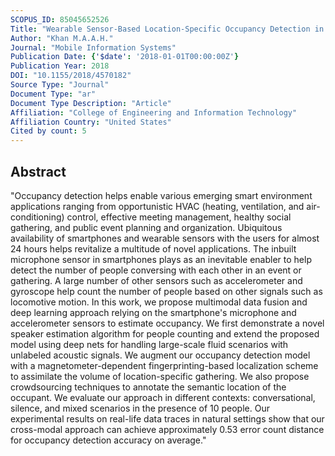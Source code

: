 ```yaml
---
SCOPUS_ID: 85045652526
Title: "Wearable Sensor-Based Location-Specific Occupancy Detection in Smart Environments"
Author: "Khan M.A.A.H."
Journal: "Mobile Information Systems"
Publication Date: {'$date': '2018-01-01T00:00:00Z'}
Publication Year: 2018
DOI: "10.1155/2018/4570182"
Source Type: "Journal"
Document Type: "ar"
Document Type Description: "Article"
Affiliation: "College of Engineering and Information Technology"
Affiliation Country: "United States"
Cited by count: 5
---
```


## Abstract
"Occupancy detection helps enable various emerging smart environment applications ranging from opportunistic HVAC (heating, ventilation, and air-conditioning) control, effective meeting management, healthy social gathering, and public event planning and organization. Ubiquitous availability of smartphones and wearable sensors with the users for almost 24 hours helps revitalize a multitude of novel applications. The inbuilt microphone sensor in smartphones plays as an inevitable enabler to help detect the number of people conversing with each other in an event or gathering. A large number of other sensors such as accelerometer and gyroscope help count the number of people based on other signals such as locomotive motion. In this work, we propose multimodal data fusion and deep learning approach relying on the smartphone's microphone and accelerometer sensors to estimate occupancy. We first demonstrate a novel speaker estimation algorithm for people counting and extend the proposed model using deep nets for handling large-scale fluid scenarios with unlabeled acoustic signals. We augment our occupancy detection model with a magnetometer-dependent fingerprinting-based localization scheme to assimilate the volume of location-specific gathering. We also propose crowdsourcing techniques to annotate the semantic location of the occupant. We evaluate our approach in different contexts: conversational, silence, and mixed scenarios in the presence of 10 people. Our experimental results on real-life data traces in natural settings show that our cross-modal approach can achieve approximately 0.53 error count distance for occupancy detection accuracy on average."
